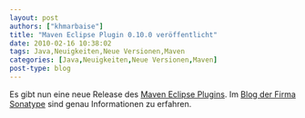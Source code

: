 ```yaml
---
layout: post
authors: ["khmarbaise"]
title: "Maven Eclipse Plugin 0.10.0 veröffentlicht"
date: 2010-02-16 10:38:02
tags: Java,Neuigkeiten,Neue Versionen,Maven
categories: [Java,Neuigkeiten,Neue Versionen,Maven]
post-type: blog
---
```

Es gibt nun eine neue Release des <a href="http://m2eclipse.sonatype.org/installing-m2eclipse.html">Maven Eclipse Plugins</a>. Im <a href="http://www.sonatype.com/people/2010/02/now-available-m2eclipse-0-10-0/">Blog der Firma Sonatype</a> sind genau Informationen zu erfahren.
